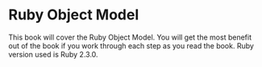 # Ruby Object Model

This book will cover the Ruby Object Model. You will get the most benefit out of the book if you work through each step as you read the book. Ruby version used is Ruby 2.3.0.
